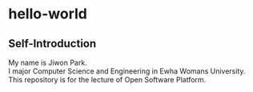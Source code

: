 # hello-world
## Self-Introduction
My name is Jiwon Park.  
I major Computer Science and Engineering in Ewha Womans University.  
This repository is for the lecture of Open Software Platform.
